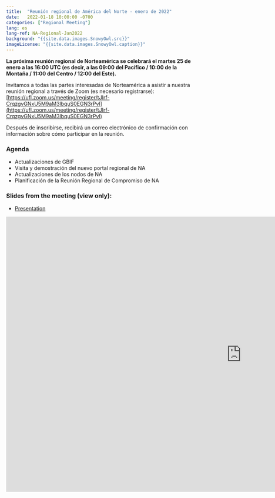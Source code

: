 ```yaml
---
title:  "Reunión regional de América del Norte - enero de 2022"
date:   2022-01-18 10:00:00 -0700
categories: ["Regional Meeting"]
lang: es
lang-ref: NA-Regional-Jan2022
background: "{{site.data.images.SnowyOwl.src}}"
imageLicense: "{{site.data.images.SnowyOwl.caption}}"
---
```


**La próxima reunión regional de Norteamérica se celebrará el martes 25 de enero a las 16:00 UTC (es decir, a las 09:00 del Pacífico / 10:00 de la Montaña / 11:00 del Centro / 12:00 del Este).**

Invitamos a todas las partes interesadas de Norteamérica a asistir a nuestra reunión regional a través de Zoom (es necesario registrarse): [https://ufl.zoom.us/meeting/register/tJIrf-CrqzgvGNxU5M9aM3lbquS0EGN3rPvl](https://ufl.zoom.us/meeting/register/tJIrf-CrqzgvGNxU5M9aM3lbquS0EGN3rPvl)

Después de inscribirse, recibirá un correo electrónico de confirmación con información sobre cómo participar en la reunión.

### Agenda
* Actualizaciones de GBIF
* Visita y demostración del nuevo portal regional de NA
* Actualizaciones de los nodos de NA
* Planificación de la Reunión Regional de Compromiso de NA

### Slides from the meeting (view only):
* [Presentation](https://docs.google.com/presentation/d/1gewmh8nsWIoAyo-27OrQaXGcGgjQibdgtxHej4cSOtE/)
<iframe src="https://docs.google.com/presentation/d/e/2PACX-1vT4MBgsV0LpwBs5EyK1P4sN3MPnPkBAnOU1jkR1ZfzMqq_xeyteCLxh_Ionp3g7uycs3lu1D10i_vFD/embed?start=false&loop=false&delayms=3000" frameborder="0" width="1280" height="749" allowfullscreen="true" mozallowfullscreen="true" webkitallowfullscreen="true"></iframe>
